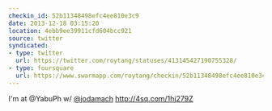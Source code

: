 ```yaml
---
checkin_id: 52b11348498efc4ee810e3c9
date: 2013-12-18 03:15:20
location: 4ebb9ee39911cfd604bcc921
source: twitter
syndicated:
- type: twitter
  url: https://twitter.com/roytang/statuses/413145427190755328/
- type: foursquare
  url: https://www.swarmapp.com/roytang/checkin/52b11348498efc4ee810e3c9
---
```


I'm at @YabuPh w/ [@jodamach](https://twitter.com/jodamach/) http://4sq.com/1hj279Z